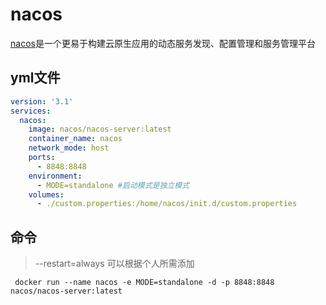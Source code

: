 # nacos

[nacos](https://nacos.io/zh-cn/shi)是一个更易于构建云原生应用的动态服务发现、配置管理和服务管理平台

## yml文件

``` yaml
version: '3.1'
services:
  nacos:
    image: nacos/nacos-server:latest
    container_name: nacos
    network_mode: host
    ports:
      - 8848:8848
    environment:
      - MODE=standalone #启动模式是独立模式
    volumes:
      - ./custom.properties:/home/nacos/init.d/custom.properties
````

## 命令

 > --restart=always 可以根据个人所需添加
```shell
 docker run --name nacos -e MODE=standalone -d -p 8848:8848 nacos/nacos-server:latest 
```